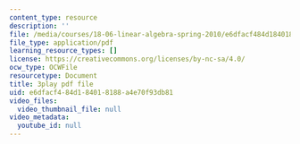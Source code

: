 ```yaml
---
content_type: resource
description: ''
file: /media/courses/18-06-linear-algebra-spring-2010/e6dfacf484d184018188a4e70f93db81_13r9QY6cmjc.pdf
file_type: application/pdf
learning_resource_types: []
license: https://creativecommons.org/licenses/by-nc-sa/4.0/
ocw_type: OCWFile
resourcetype: Document
title: 3play pdf file
uid: e6dfacf4-84d1-8401-8188-a4e70f93db81
video_files:
  video_thumbnail_file: null
video_metadata:
  youtube_id: null
---
```

